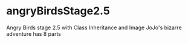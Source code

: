 # angryBirdsStage2.5
Angry Birds stage 2.5 with Class Inheritance and Image
JoJo's bizarre adventure has 8 parts